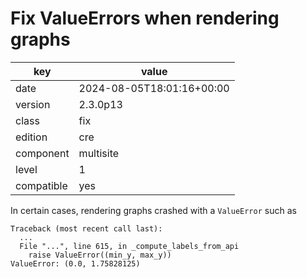 [//]: # (werk v2)
# Fix ValueErrors when rendering graphs

key        | value
---------- | ---
date       | 2024-08-05T18:01:16+00:00
version    | 2.3.0p13
class      | fix
edition    | cre
component  | multisite
level      | 1
compatible | yes

In certain cases, rendering graphs crashed with a `ValueError` such as
```
Traceback (most recent call last):
  ...
  File "...", line 615, in _compute_labels_from_api
    raise ValueError((min_y, max_y))
ValueError: (0.0, 1.75828125)
```
